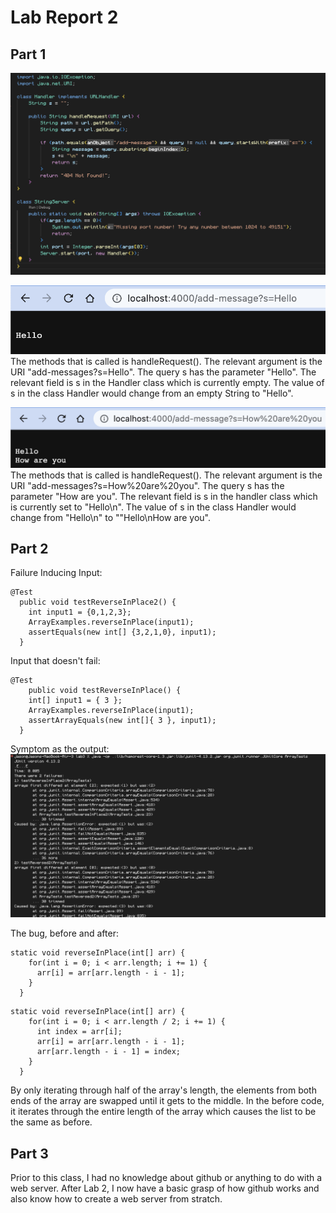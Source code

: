 # Lab Report 2

## Part 1
![Image](StringServer.png)

![Image](addHello.png)
The methods that is called is handleRequest(). The relevant argument is the URI "add-messages?s=Hello". The query s has the parameter "Hello". The relevant field is s in the Handler class which is currently empty. The value of s in the class Handler would change from an empty String to "Hello". 

![Image](addHowAreYou.png)
The methods that is called is handleRequest(). The relevant argument is the URI "add-messages?s=How%20are%20you". The query s has the parameter "How are you". The relevant field is s in the handler class which is currently set to "Hello\n". The value of s in the class Handler would change from "Hello\n" to ""Hello\nHow are you". 

## Part 2
Failure Inducing Input:
```
@Test
  public void testReverseInPlace2() {
    int input1 = {0,1,2,3};
    ArrayExamples.reverseInPlace(input1);
    assertEquals(new int[] {3,2,1,0}, input1);
  }
```

Input that doesn't fail:
```
@Test 
	public void testReverseInPlace() {
    int[] input1 = { 3 };
    ArrayExamples.reverseInPlace(input1);
    assertArrayEquals(new int[]{ 3 }, input1);
  }
```

Symptom as the output:
![Image](lab3output.png)

The bug, before and after:
```
static void reverseInPlace(int[] arr) {
    for(int i = 0; i < arr.length; i += 1) {
      arr[i] = arr[arr.length - i - 1];
    }
  }
```
```
static void reverseInPlace(int[] arr) {
    for(int i = 0; i < arr.length / 2; i += 1) {
      int index = arr[i];
      arr[i] = arr[arr.length - i - 1];
      arr[arr.length - i - 1] = index;
    }
  }
```
By only iterating through half of the array's length, the elements from both ends of the array are swapped until it gets to the middle. In the before code, it iterates through the entire length of the array which causes the list to be the same as before.

## Part 3
Prior to this class, I had no knowledge about github or anything to do with a web server. After Lab 2, I now have a basic grasp of how github works and also know how to create a web server from stratch. 

